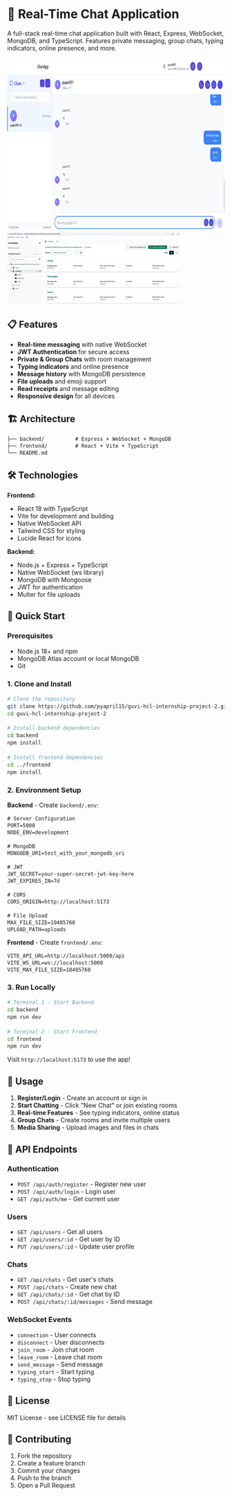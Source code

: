 # 🚀 Real-Time Chat Application

A full-stack real-time chat application built with React, Express, WebSocket, MongoDB, and TypeScript. Features private messaging, group chats, typing indicators, online presence, and more.

<img src="assets/screenshot.png" height="400" />
<img src="assets/screenshot_db.png" width="400" />

## 📋 Features

- **Real-time messaging** with native WebSocket
- **JWT Authentication** for secure access
- **Private & Group Chats** with room management
- **Typing indicators** and online presence
- **Message history** with MongoDB persistence
- **File uploads** and emoji support
- **Read receipts** and message editing
- **Responsive design** for all devices

## 🏗️ Architecture

```
├── backend/          # Express + WebSocket + MongoDB
├── frontend/         # React + Vite + TypeScript
└── README.md
```

## 🛠️ Technologies

**Frontend:**
- React 18 with TypeScript
- Vite for development and building
- Native WebSocket API
- Tailwind CSS for styling
- Lucide React for icons

**Backend:**
- Node.js + Express + TypeScript
- Native WebSocket (ws library)
- MongoDB with Mongoose
- JWT for authentication
- Multer for file uploads

## 🚀 Quick Start

### Prerequisites

- Node.js 18+ and npm
- MongoDB Atlas account or local MongoDB
- Git

### 1. Clone and Install

```bash
# Clone the repository
git clone https://github.com/pyapril15/guvi-hcl-internship-project-2.git
cd guvi-hcl-internship-project-2

# Install backend dependencies
cd backend
npm install

# Install frontend dependencies
cd ../frontend
npm install
```

### 2. Environment Setup

**Backend** - Create `backend/.env`:
```env
# Server Configuration
PORT=5000
NODE_ENV=development

# MongoDB
MONGODB_URI=test_with_your_mongodb_uri

# JWT
JWT_SECRET=your-super-secret-jwt-key-here
JWT_EXPIRES_IN=7d

# CORS
CORS_ORIGIN=http://localhost:5173

# File Upload
MAX_FILE_SIZE=10485760
UPLOAD_PATH=uploads
```

**Frontend** - Create `frontend/.env`:
```env
VITE_API_URL=http://localhost:5000/api
VITE_WS_URL=ws://localhost:5000
VITE_MAX_FILE_SIZE=10485760
```

### 3. Run Locally

```bash
# Terminal 1 - Start Backend
cd backend
npm run dev

# Terminal 2 - Start Frontend
cd frontend
npm run dev
```

Visit `http://localhost:5173` to use the app!

## 📱 Usage

1. **Register/Login** - Create an account or sign in
2. **Start Chatting** - Click "New Chat" or join existing rooms
3. **Real-time Features** - See typing indicators, online status
4. **Group Chats** - Create rooms and invite multiple users
5. **Media Sharing** - Upload images and files in chats

## 🧪 API Endpoints

### Authentication
- `POST /api/auth/register` - Register new user
- `POST /api/auth/login` - Login user
- `GET /api/auth/me` - Get current user

### Users
- `GET /api/users` - Get all users
- `GET /api/users/:id` - Get user by ID
- `PUT /api/users/:id` - Update user profile

### Chats
- `GET /api/chats` - Get user's chats
- `POST /api/chats` - Create new chat
- `GET /api/chats/:id` - Get chat by ID
- `POST /api/chats/:id/messages` - Send message

### WebSocket Events
- `connection` - User connects
- `disconnect` - User disconnects
- `join_room` - Join chat room
- `leave_room` - Leave chat room
- `send_message` - Send message
- `typing_start` - Start typing
- `typing_stop` - Stop typing

## 📄 License

MIT License - see LICENSE file for details

## 🤝 Contributing

1. Fork the repository
2. Create a feature branch
3. Commit your changes
4. Push to the branch
5. Open a Pull Request
